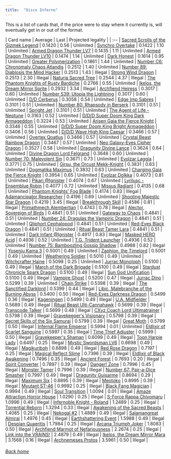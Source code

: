 ```yaml
---
title:  "Disco Inferno"
---
```


This is a list of cards that, if the price were to stay where it currently is, will eventually get in or out of the format.

| Card name | Average | Last | Projected legality |
| :-- |
[Sacred Scrolls of the Gizmek Legend](https://db.ygoprodeck.com/card/?search=Sacred%20Scrolls%20of%20the%20Gizmek%20Legend) | 0.1420 | 0.56 | Unlimited |
[Synchro Overtake](https://db.ygoprodeck.com/card/?search=Synchro%20Overtake) | 0.1422 | 1.10 | Unlimited |
[Armed Dragon Thunder LV7](https://db.ygoprodeck.com/card/?search=Armed%20Dragon%20Thunder%20LV7) | 0.1435 | 1.11 | Unlimited |
[Armed Dragon Thunder LV10](https://db.ygoprodeck.com/card/?search=Armed%20Dragon%20Thunder%20LV10) | 0.1474 | 1.14 | Unlimited |
[Dark Honest](https://db.ygoprodeck.com/card/?search=Dark%20Honest) | 0.1614 | 0.95 | Unlimited |
[Greater Polymerization](https://db.ygoprodeck.com/card/?search=Greater%20Polymerization) | 0.1861 | 1.44 | Unlimited |
[Number C6: Chronomaly Chaos Atlandis](https://db.ygoprodeck.com/card/?search=Number%20C6:%20Chronomaly%20Chaos%20Atlandis) | 0.2512 | 1.40 | Unlimited |
[Number 89: Diablosis the Mind Hacker](https://db.ygoprodeck.com/card/?search=Number%2089:%20Diablosis%20the%20Mind%20Hacker) | 0.2513 | 1.43 | Illegal |
[Strong Wind Dragon](https://db.ygoprodeck.com/card/?search=Strong%20Wind%20Dragon) | 0.2513 | 2.30 | Illegal |
[Naturia Sacred Tree](https://db.ygoprodeck.com/card/?search=Naturia%20Sacred%20Tree) | 0.2544 | 4.37 | Illegal |
[The Phantom Knights of Rusty Bardiche](https://db.ygoprodeck.com/card/?search=The%20Phantom%20Knights%20of%20Rusty%20Bardiche) | 0.2766 | 0.55 | Unlimited |
[Ikelos, the Dream Mirror Sprite](https://db.ygoprodeck.com/card/?search=Ikelos,%20the%20Dream%20Mirror%20Sprite) | 0.2932 | 3.34 | Illegal |
[Archfiend Heiress](https://db.ygoprodeck.com/card/?search=Archfiend%20Heiress) | 0.3017 | 0.60 | Unlimited |
[Number S39: Utopia the Lightning](https://db.ygoprodeck.com/card/?search=Number%20S39:%20Utopia%20the%20Lightning) | 0.3017 | 0.60 | Unlimited |
[D/D Cerberus](https://db.ygoprodeck.com/card/?search=D/D%20Cerberus) | 0.3058 | 0.54 | Unlimited |
[Edge Imp Sabres](https://db.ygoprodeck.com/card/?search=Edge%20Imp%20Sabres) | 0.3101 | 0.51 | Unlimited |
[Number 80: Rhapsody in Berserk](https://db.ygoprodeck.com/card/?search=Number%2080:%20Rhapsody%20in%20Berserk) | 0.3101 | 0.51 | Unlimited |
[Spright Jet](https://db.ygoprodeck.com/card/?search=Spright%20Jet) | 0.3101 | 0.51 | Unlimited |
[The Agent of Life - Neptune](https://db.ygoprodeck.com/card/?search=The%20Agent%20of%20Life%20-%20Neptune) | 0.3163 | 0.52 | Unlimited |
[D/D/D Super Doom King Dark Armageddon](https://db.ygoprodeck.com/card/?search=D/D/D%20Super%20Doom%20King%20Dark%20Armageddon) | 0.3224 | 0.53 | Unlimited |
[Arisen Gaia the Fierce Knight](https://db.ygoprodeck.com/card/?search=Arisen%20Gaia%20the%20Fierce%20Knight) | 0.3346 | 0.55 | Unlimited |
[D/D/D Super Doom King Bright Armageddon](https://db.ygoprodeck.com/card/?search=D/D/D%20Super%20Doom%20King%20Bright%20Armageddon) | 0.3406 | 0.56 | Unlimited |
[D/D/D Wave High King Caesar](https://db.ygoprodeck.com/card/?search=D/D/D%20Wave%20High%20King%20Caesar) | 0.3466 | 0.57 | Unlimited |
[Overtex Qoatlus](https://db.ygoprodeck.com/card/?search=Overtex%20Qoatlus) | 0.3466 | 0.57 | Unlimited |
[Crystal Beast Rainbow Dragon](https://db.ygoprodeck.com/card/?search=Crystal%20Beast%20Rainbow%20Dragon) | 0.3467 | 0.57 | Unlimited |
[Neo Galaxy-Eyes Cipher Dragon](https://db.ygoprodeck.com/card/?search=Neo%20Galaxy-Eyes%20Cipher%20Dragon) | 0.3527 | 0.58 | Unlimited |
[Dragunity Divine Lance](https://db.ygoprodeck.com/card/?search=Dragunity%20Divine%20Lance) | 0.3624 | 0.64 | Unlimited |
[Divine Dragon Lord Felgrand](https://db.ygoprodeck.com/card/?search=Divine%20Dragon%20Lord%20Felgrand) | 0.3648 | 0.60 | Unlimited |
[Number 70: Malevolent Sin](https://db.ygoprodeck.com/card/?search=Number%2070:%20Malevolent%20Sin) | 0.3671 | 0.73 | Unlimited |
[Evolzar Laggia](https://db.ygoprodeck.com/card/?search=Evolzar%20Laggia) | 0.3771 | 0.75 | Unlimited |
[Girsu, the Orcust Mekk-Knight](https://db.ygoprodeck.com/card/?search=Girsu,%20the%20Orcust%20Mekk-Knight) | 0.3831 | 0.63 | Unlimited |
[Dogmatika Maximus](https://db.ygoprodeck.com/card/?search=Dogmatika%20Maximus) | 0.3832 | 0.63 | Unlimited |
[Charging Gaia the Fierce Knight](https://db.ygoprodeck.com/card/?search=Charging%20Gaia%20the%20Fierce%20Knight) | 0.3954 | 0.65 | Unlimited |
[Evolzar Dolkka](https://db.ygoprodeck.com/card/?search=Evolzar%20Dolkka) | 0.4073 | 0.81 | Unlimited |
[Pikari @Ignister](https://db.ygoprodeck.com/card/?search=Pikari%20@Ignister) | 0.4074 | 0.67 | Unlimited |
[Lyrilusc - Ensemblue Robin](https://db.ygoprodeck.com/card/?search=Lyrilusc%20-%20Ensemblue%20Robin) | 0.4077 | 0.72 | Unlimited |
[Missus Radiant](https://db.ygoprodeck.com/card/?search=Missus%20Radiant) | 0.4135 | 0.68 | Unlimited |
[Phantom Knights' Fog Blade](https://db.ygoprodeck.com/card/?search=Phantom%20Knights'%20Fog%20Blade) | 0.4174 | 0.83 | Illegal |
[Adamancipator Researcher](https://db.ygoprodeck.com/card/?search=Adamancipator%20Researcher) | 0.4196 | 0.69 | Unlimited |
[Shooting Majestic Star Dragon](https://db.ygoprodeck.com/card/?search=Shooting%20Majestic%20Star%20Dragon) | 0.4219 | 3.45 | Illegal |
[Breakthrough Skill](https://db.ygoprodeck.com/card/?search=Breakthrough%20Skill) | 0.4586 | 0.81 | Illegal |
[Primathmech Alembertian](https://db.ygoprodeck.com/card/?search=Primathmech%20Alembertian) | 0.4743 | 0.78 | Illegal |
[Alector, Sovereign of Birds](https://db.ygoprodeck.com/card/?search=Alector,%20Sovereign%20of%20Birds) | 0.4841 | 0.51 | Unlimited |
[Gateway to Chaos](https://db.ygoprodeck.com/card/?search=Gateway%20to%20Chaos) | 0.4841 | 0.51 | Unlimited |
[Number 24: Dragulas the Vampiric Dragon](https://db.ygoprodeck.com/card/?search=Number%2024:%20Dragulas%20the%20Vampiric%20Dragon) | 0.4841 | 0.51 | Unlimited |
[Qliphort Cephalopod](https://db.ygoprodeck.com/card/?search=Qliphort%20Cephalopod) | 0.4841 | 0.51 | Unlimited |
[Red-Eyes Black Dragon](https://db.ygoprodeck.com/card/?search=Red-Eyes%20Black%20Dragon) | 0.4841 | 0.51 | Unlimited |
[Ritual Beast Tamer Lara](https://db.ygoprodeck.com/card/?search=Ritual%20Beast%20Tamer%20Lara) | 0.4841 | 0.51 | Unlimited |
[Dark Infant @Ignister](https://db.ygoprodeck.com/card/?search=Dark%20Infant%20@Ignister) | 0.4917 | 0.83 | Illegal |
[Masked HERO Acid](https://db.ygoprodeck.com/card/?search=Masked%20HERO%20Acid) | 0.4936 | 0.52 | Unlimited |
[T.G. Trident Launcher](https://db.ygoprodeck.com/card/?search=T.G.%20Trident%20Launcher) | 0.4936 | 0.52 | Unlimited |
[Number 75: Bamboozling Gossip Shadow](https://db.ygoprodeck.com/card/?search=Number%2075:%20Bamboozling%20Gossip%20Shadow) | 0.4988 | 0.82 | Illegal |
[Yosenju Kama 3](https://db.ygoprodeck.com/card/?search=Yosenju%20Kama%203) | 0.5001 | 0.49 | Unlimited |
[Zaphion, the Timelord](https://db.ygoprodeck.com/card/?search=Zaphion,%20the%20Timelord) | 0.5001 | 0.49 | Unlimited |
[Weathering Soldier](https://db.ygoprodeck.com/card/?search=Weathering%20Soldier) | 0.5010 | 0.49 | Unlimited |
[Witchcrafter Haine](https://db.ygoprodeck.com/card/?search=Witchcrafter%20Haine) | 0.5098 | 0.25 | Unlimited |
[Jurrac Monoloph](https://db.ygoprodeck.com/card/?search=Jurrac%20Monoloph) | 0.5100 | 0.49 | Illegal |
[March of the Dark Brigade](https://db.ygoprodeck.com/card/?search=March%20of%20the%20Dark%20Brigade) | 0.5100 | 0.49 | Illegal |
[Stardust Chronicle Spark Dragon](https://db.ygoprodeck.com/card/?search=Stardust%20Chronicle%20Spark%20Dragon) | 0.5100 | 0.49 | Illegal |
[Sun God Unification](https://db.ygoprodeck.com/card/?search=Sun%20God%20Unification) | 0.5100 | 0.49 | Illegal |
[Vampire Ghost](https://db.ygoprodeck.com/card/?search=Vampire%20Ghost) | 0.5200 | 0.47 | Illegal |
[Jurrac Dino](https://db.ygoprodeck.com/card/?search=Jurrac%20Dino) | 0.5299 | 0.39 | Unlimited |
[Chain Strike](https://db.ygoprodeck.com/card/?search=Chain%20Strike) | 0.5398 | 0.39 | Illegal |
[The Sanctified Darklord](https://db.ygoprodeck.com/card/?search=The%20Sanctified%20Darklord) | 0.5399 | 0.44 | Illegal |
[Libic, Malebranche of the Burning Abyss](https://db.ygoprodeck.com/card/?search=Libic,%20Malebranche%20of%20the%20Burning%20Abyss) | 0.5400 | 0.50 | Illegal |
[Red-Eyes Darkness Dragon](https://db.ygoprodeck.com/card/?search=Red-Eyes%20Darkness%20Dragon) | 0.5499 | 0.36 | Illegal |
[Kageningen](https://db.ygoprodeck.com/card/?search=Kageningen) | 0.5499 | 0.49 | Illegal |
[U.A. Midfielder](https://db.ygoprodeck.com/card/?search=U.A.%20Midfielder) | 0.5689 | 0.49 | Illegal |
[Ritual Beast Ulti-Cannahawk](https://db.ygoprodeck.com/card/?search=Ritual%20Beast%20Ulti-Cannahawk) | 0.5699 | 0.39 | Illegal |
[Transcode Talker](https://db.ygoprodeck.com/card/?search=Transcode%20Talker) | 0.5699 | 0.48 | Illegal |
[CXyz Coach Lord Ultimatrainer](https://db.ygoprodeck.com/card/?search=CXyz%20Coach%20Lord%20Ultimatrainer) | 0.5798 | 0.39 | Illegal |
[Gravekeeper's Visionary](https://db.ygoprodeck.com/card/?search=Gravekeeper's%20Visionary) | 0.5798 | 0.39 | Illegal |
[Secret Skills of the Six Samurai](https://db.ygoprodeck.com/card/?search=Secret%20Skills%20of%20the%20Six%20Samurai) | 0.5799 | 0.39 | Illegal |
[Great Moth](https://db.ygoprodeck.com/card/?search=Great%20Moth) | 0.5799 | 0.50 | Illegal |
[Infernal Flame Emperor](https://db.ygoprodeck.com/card/?search=Infernal%20Flame%20Emperor) | 0.5994 | 0.01 | Unlimited |
[Eldlixir of Scarlet Sanguine](https://db.ygoprodeck.com/card/?search=Eldlixir%20of%20Scarlet%20Sanguine) | 0.5997 | 0.35 | Illegal |
[Time Thief Adjuster](https://db.ygoprodeck.com/card/?search=Time%20Thief%20Adjuster) | 0.5999 | 0.50 | Illegal |
[Gravekeeper's Shaman](https://db.ygoprodeck.com/card/?search=Gravekeeper's%20Shaman) | 0.6099 | 0.49 | Illegal |
[Toon Harpie Lady](https://db.ygoprodeck.com/card/?search=Toon%20Harpie%20Lady) | 0.6497 | 0.25 | Illegal |
[Mystic Swordsman LV6](https://db.ygoprodeck.com/card/?search=Mystic%20Swordsman%20LV6) | 0.6698 | 0.49 | Illegal |
[Magikuriboh](https://db.ygoprodeck.com/card/?search=Magikuriboh) | 0.6898 | 0.49 | Illegal |
[Red Rose Dragon](https://db.ygoprodeck.com/card/?search=Red%20Rose%20Dragon) | 0.7197 | 0.25 | Illegal |
[Magical Reflect Slime](https://db.ygoprodeck.com/card/?search=Magical%20Reflect%20Slime) | 0.7396 | 0.39 | Illegal |
[Eldlixir of Black Awakening](https://db.ygoprodeck.com/card/?search=Eldlixir%20of%20Black%20Awakening) | 0.7496 | 0.35 | Illegal |
[Ancient Forest](https://db.ygoprodeck.com/card/?search=Ancient%20Forest) | 0.7693 | 0.20 | Illegal |
[Spirit Converter](https://db.ygoprodeck.com/card/?search=Spirit%20Converter) | 0.7897 | 0.39 | Illegal |
[Danger! Zone](https://db.ygoprodeck.com/card/?search=Danger!%20Zone) | 0.7996 | 0.45 | Illegal |
[Monster Tamer](https://db.ygoprodeck.com/card/?search=Monster%20Tamer) | 0.7996 | 0.39 | Illegal |
[Number 67: Pair-a-Dice Smasher](https://db.ygoprodeck.com/card/?search=Number%2067:%20Pair-a-Dice%20Smasher) | 0.7997 | 0.49 | Illegal |
[Dragunity Guisarme](https://db.ygoprodeck.com/card/?search=Dragunity%20Guisarme) | 0.8694 | 0.29 | Illegal |
[Maximum Six](https://db.ygoprodeck.com/card/?search=Maximum%20Six) | 0.8895 | 0.39 | Illegal |
[Meotoko](https://db.ygoprodeck.com/card/?search=Meotoko) | 0.8995 | 0.39 | Illegal |
[Myutant ST-46](https://db.ygoprodeck.com/card/?search=Myutant%20ST-46) | 0.9992 | 0.25 | Illegal |
[Black Fang Magician](https://db.ygoprodeck.com/card/?search=Black%20Fang%20Magician) | 0.9994 | 0.49 | Illegal |
[Soul Transition](https://db.ygoprodeck.com/card/?search=Soul%20Transition) | 1.0094 | 0.01 | Illegal |
[Amaze Attraction Horror House](https://db.ygoprodeck.com/card/?search=Amaze%20Attraction%20Horror%20House) | 1.0290 | 0.25 | Illegal |
[S-Force Rappa Chiyomaru](https://db.ygoprodeck.com/card/?search=S-Force%20Rappa%20Chiyomaru) | 1.0996 | 0.49 | Illegal |
[Infernoble Knight - Roland](https://db.ygoprodeck.com/card/?search=Infernoble%20Knight%20-%20Roland) | 1.2489 | 0.25 | Illegal |
[Torrential Reborn](https://db.ygoprodeck.com/card/?search=Torrential%20Reborn) | 1.3294 | 0.33 | Illegal |
[Awakening of the Sacred Beasts](https://db.ygoprodeck.com/card/?search=Awakening%20of%20the%20Sacred%20Beasts) | 1.4085 | 0.25 | Illegal |
[Nekogal #2](https://db.ygoprodeck.com/card/?search=Nekogal%20#2) | 1.4889 | 0.49 | Illegal |
[Salamangreat Almiraj](https://db.ygoprodeck.com/card/?search=Salamangreat%20Almiraj) | 1.4976 | 0.45 | Illegal |
[Earthshattering Event](https://db.ygoprodeck.com/card/?search=Earthshattering%20Event) | 1.5988 | 0.49 | Illegal |
[Despian Quaeritis](https://db.ygoprodeck.com/card/?search=Despian%20Quaeritis) | 1.7984 | 0.25 | Illegal |
[Arcana Triumph Joker](https://db.ygoprodeck.com/card/?search=Arcana%20Triumph%20Joker) | 1.8083 | 0.50 | Illegal |
[Archfiend Marmot of Nefariousness](https://db.ygoprodeck.com/card/?search=Archfiend%20Marmot%20of%20Nefariousness) | 2.2674 | 0.25 | Illegal |
[Link into the VRAINS!](https://db.ygoprodeck.com/card/?search=Link%20into%20the%20VRAINS!) | 2.4879 | 0.49 | Illegal |
[Ikelos, the Dream Mirror Mara](https://db.ygoprodeck.com/card/?search=Ikelos,%20the%20Dream%20Mirror%20Mara) | 3.1568 | 0.16 | Illegal |
[Archnemeses Protos](https://db.ygoprodeck.com/card/?search=Archnemeses%20Protos) | 3.5961 | 0.50 | Illegal |

###### [Back home](index)